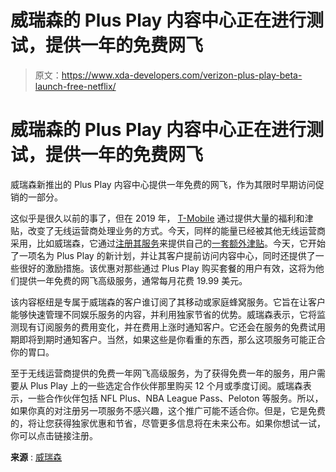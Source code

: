 # 威瑞森的 Plus Play 内容中心正在进行测试，提供一年的免费网飞

> 原文：<https://www.xda-developers.com/verizon-plus-play-beta-launch-free-netflix/>

# 威瑞森的 Plus Play 内容中心正在进行测试，提供一年的免费网飞

威瑞森新推出的 Plus Play 内容中心提供一年免费的网飞，作为其限时早期访问促销的一部分。

这似乎是很久以前的事了，但在 2019 年， [T-Mobile](https://www.xda-developers.com/t-mobile-cash-giveaway-atm/) 通过提供大量的福利和津贴，改变了无线运营商处理业务的方式。今天，同样的能量已经被其他无线运营商采用，比如威瑞森，它通过[注册其服务](https://www.xda-developers.com/verizon-5g-wireless-network-test-drive/)来提供自己的[一套额外津贴](https://www.xda-developers.com/verizon-home-internet-nationwide-for-25-a-month/)。今天，它开始了一项名为 Plus Play 的新计划，并让其客户提前访问内容中心，同时还提供了一些很好的激励措施。该优惠对那些通过 Plus Play 购买套餐的用户有效，这将为他们提供一年免费的网飞高级服务，通常每月花费 19.99 美元。

该内容枢纽是专属于威瑞森的客户谁订阅了其移动或家庭蜂窝服务。它旨在让客户能够快速管理不同娱乐服务的内容，并利用独家节省的优势。威瑞森表示，它将监测现有订阅服务的费用变化，并在费用上涨时通知客户。它还会在服务的免费试用期即将到期时通知客户。当然，如果这些是你看重的东西，那么这项服务可能正合你的胃口。

至于无线运营商提供的免费一年网飞高级服务，为了获得免费一年的服务，用户需要从 Plus Play 上的一些选定合作伙伴那里购买 12 个月或季度订阅。威瑞森表示，一些合作伙伴包括 NFL Plus、NBA League Pass、Peloton 等服务。所以，如果你真的对注册另一项服务不感兴趣，这个推广可能不适合你。但是，它是免费的，将让您获得独家优惠和节省，尽管更多信息将在未来公布。如果你想试一试，你可以点击链接注册。

**来源** : [威瑞森](https://www.anrdoezrs.net/links/100122946/type/dlg/sid/UUxdaUeUpU1001209/https://www.verizon.com/about/news/early-access-play-beta-verizon-netflix-premium?URL=https%3A%2F%2Fwww.verizon.com%2Fabout%2Fnews%2Fearly-access-play-beta-verizon-netflix-premium&CMP=afc_h_p_cj_oth_fios_2022_04&SID=___vg__p_23273342__t_w__d_D&cjevent=26df70e47bf911ed807ac28e0a1c0e13#085)